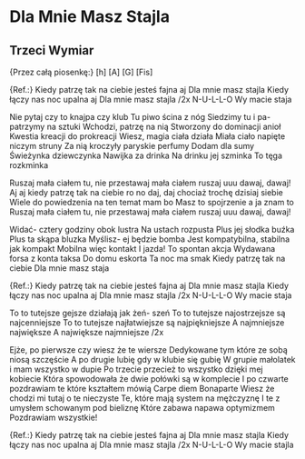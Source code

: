 # Dla Mnie Masz Stajla
## Trzeci Wymiar

{Przez całą piosenkę:}
[h] [A] [G] [Fis]

{Ref.:} Kiedy patrzę tak na ciebie jesteś fajna aj
Dla mnie masz stajla
Kiedy łączy nas noc upalna aj
Dla mnie masz stajla /2x
N-U-L-L-O
Wy macie staja

Nie pytaj czy to knajpa czy klub
Tu piwo ścina z nóg
Siedzimy tu i pa-patrzymy na sztuki
Wchodzi, patrzę na nią
Stworzony do dominacji anioł
Kwestia kreacji do prokreacji
Wiesz, magia ciała działa
Miała ciało napięte niczym struny
Za nią kroczyły paryskie perfumy
Dodam dla sumy
Świeżynka dziewczynka
Nawijka za drinka
Na drinku jej szminka
To tęga rozkminka

Ruszaj mała ciałem tu, nie przestawaj
mała ciałem ruszaj uuu dawaj, dawaj!
Aj aj kiedy patrzę tak na ciebie
ro no daj, daj chociaż trochę dzisiaj siebie
Wiele do powiedzenia na ten temat mam bo
Masz to spojrzenie a ja znam to
Ruszaj mała ciałem tu, nie przestawaj
mała ciałem ruszaj uuu dawaj, dawaj!

Widać- cztery godziny obok lustra
Na ustach rozpusta
Plus jej słodka buźka
Plus ta skąpa bluzka
Myślisz- ej będzie bomba
Jest kompatybilna, stabilna jak kompakt
Mobilna więc kontakt
I jazda! To spontan akcja
Wydawana forsa z konta taksa
Do domu eskorta
Ta noc ma smak
Kiedy patrzę tak na ciebie
Dla mnie masz staja

{Ref.:} Kiedy patrzę tak na ciebie jesteś fajna aj
Dla mnie masz stajla
Kiedy łączy nas noc upalna aj
Dla mnie masz stajla /2x
N-U-L-L-O
Wy macie staja

To to tutejsze gejsze działają jak żeń- szeń
To to tutejsze najostrzejsze są najcenniejsze
To to tutejsze najłatwiejsze są najpiękniejsze
A najmniejsze największe
A największe najmniejsze /2x

Ejże, po pierwsze czy wiesz że te wiersze
Dedykowane tym które ze sobą niosą szczęście
A po drugie lubię gdy w klubie się gubię
W grupie małolatek i mam wszystko w dupie
Po trzecie przecież to wszystko dzięki mej kobiecie
Która spowodowała że dwie połówki są w komplecie
I po czwarte pozdrawiam te które kształtem mówią
Carpe diem Bonaparte
Wiesz że chodzi mi tutaj o te nieczyste
Te, które mają system na mężczyznę
I te z umysłem schowanym pod bieliznę
Które zabawa napawa optymizmem
Pozdrawiam wszystkie!


{Ref.:} Kiedy patrzę tak na ciebie jesteś fajna aj
Dla mnie masz stajla
Kiedy łączy nas noc upalna aj
Dla mnie masz stajla /2x
N-U-L-L-O
Wy macie stajla


